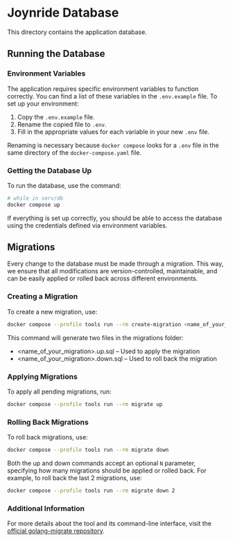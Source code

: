 <!--
SPDX-FileCopyrightText: 2024 The JoynRide Authors and CCOS-USP <https://ccos.icmc.usp.br>

SPDX-License-Identifier: GPL-3.0-or-later
-->

# Joynride Database

This directory contains the application database.

## Running the Database

### Environment Variables

The application requires specific environment variables to function correctly. You can find a list of these variables in
the `.env.example` file. To set up your environment:

1. Copy the `.env.example` file.
2. Rename the copied file to `.env`.
3. Fill in the appropriate values for each variable in your new `.env` file.

Renaming is necessary because `docker compose` looks for a `.env` file in the same directory of the `docker-compose.yaml` file.

### Getting the Database Up

To run the database, use the command:

```bash
# while in serv/db
docker compose up
```

If everything is set up correctly, you should be able to access the database using the credentials defined via environment variables.

## Migrations

Every change to the database must be made through a migration. This way, we ensure that all modifications are version-controlled,
maintainable, and can be easily applied or rolled back across different environments.

### Creating a Migration

To create a new migration, use:

```bash
docker compose --profile tools run --rm create-migration <name_of_your_migration>
```

This command will generate two files in the migrations folder:

- <name_of_your_migration>.up.sql – Used to apply the migration
- <name_of_your_migration>.down.sql – Used to roll back the migration

### Applying Migrations

To apply all pending migrations, run:

```bash
docker compose --profile tools run --rm migrate up
```

### Rolling Back Migrations

To roll back migrations, use:

```bash
docker compose --profile tools run --rm migrate down
```

Both the up and down commands accept an optional `N` parameter, specifying how many migrations should be applied or
rolled back. For example, to roll back the last 2 migrations, use:

```bash
docker compose --profile tools run --rm migrate down 2
```

### Additional Information

For more details about the tool and its command-line interface, visit the [official golang-migrate repository](https://github.com/golang-migrate/migrate).
